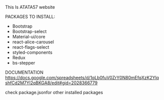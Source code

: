 This Is ATATA57 website

PACKAGES TO INSTALL:
* Bootstrap
* Bootstrap-select
* Material-ui/core
* react-alice-carousel
* react-flags-select
* styled-components
* Redux
* bs-stepper


DOCUMENTATION
https://docs.google.com/spreadsheets/d/1qLb0fuV0ZrY0N80mEfqXzK2YlqshfCd2M7Yl2qBKGA8/edit#gid=2028366779


check package.jsonfor other installed packages



